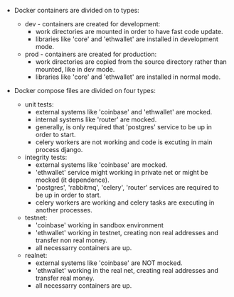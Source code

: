 * Docker containers are divided on to types:
    * dev - containers are created for development:
        * work directories are mounted in order to have fast code update.
        * libraries like 'core' and 'ethwallet' are installed in development mode.
    * prod - containers are created for production:
        * work directories are copied from the source directory rather than mounted, like in dev mode.
        * libraries like 'core' and 'ethwallet' are installed in normal mode.
    
* Docker compose files are divided on four types:
    * unit tests:
        * external systems like 'coinbase' and 'ethwallet' are mocked.
        * internal systems like 'router' are mocked.
        * generally, is only required  that 'postgres' service to be up in order to start.
        * celery workers are not working and code is excuting in main process django.
    * integrity tests:
        * external systems like 'coinbase' are mocked.
        * 'ethwallet' service might working in private net or might be mocked (it dependence).
        * 'postgres', 'rabbitmq', 'celery', 'router' services are required to be up in order to start.
        * celery workers are working and celery tasks are executing in another processes.
    * testnet:
        * 'coinbase' working in sandbox environment
        * 'ethwallet' working in testnet, creating non real addresses and transfer non real money.
        * all necessarry containers are up.         
    * realnet:
        * external systems like 'coinbase' are NOT mocked.
        * 'ethwallet' working in the real net, creating real addresses and transfer real money.
        * all necessarry containers are up.

        